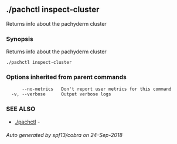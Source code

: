 ## ./pachctl inspect-cluster

Returns info about the pachyderm cluster

### Synopsis


Returns info about the pachyderm cluster

```
./pachctl inspect-cluster
```

### Options inherited from parent commands

```
      --no-metrics   Don't report user metrics for this command
  -v, --verbose      Output verbose logs
```

### SEE ALSO
* [./pachctl](./pachctl.md)	 - 

###### Auto generated by spf13/cobra on 24-Sep-2018
